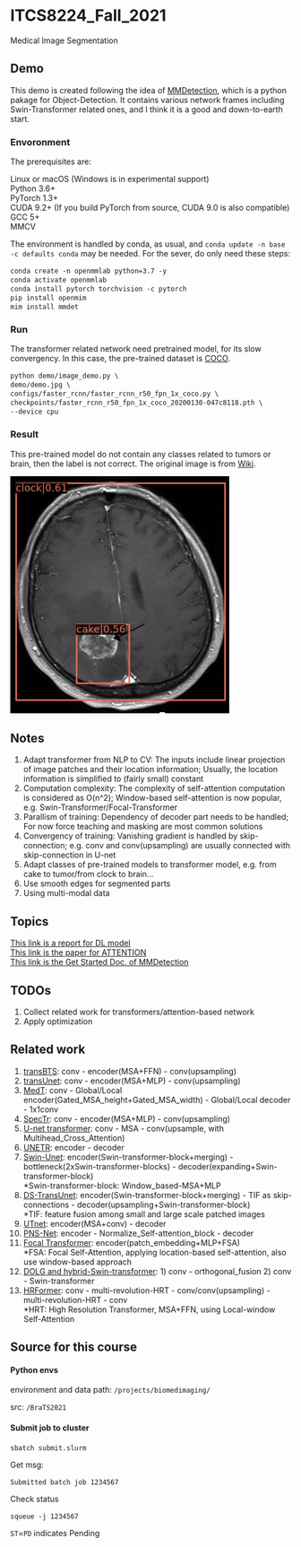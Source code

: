 # ITCS8224_Fall_2021
Medical Image Segmentation

## Demo
This demo is created following the idea of [MMDetection](https://github.com/open-mmlab/mmdetection), which is a python pakage for Object-Detection. It contains various network frames including Swin-Transformer related ones, and I think it is a good and down-to-earth start.

### Envoronment
The prerequisites are:

Linux or macOS (Windows is in experimental support)  
Python 3.6+  
PyTorch 1.3+  
CUDA 9.2+ (If you build PyTorch from source, CUDA 9.0 is also compatible)  
GCC 5+  
MMCV

The environment is handled by conda, as usual, and ```conda update -n base -c defaults conda``` may be needed. For the sever, do only need these steps:
```
conda create -n openmmlab python=3.7 -y
conda activate openmmlab
conda install pytorch torchvision -c pytorch
pip install openmim
mim install mmdet
```

### Run
The transformer related network need pretrained model, for its slow convergency. In this case, the pre-trained dataset is [COCO](https://cocodataset.org/#home).

```
python demo/image_demo.py \
demo/demo.jpg \
configs/faster_rcnn/faster_rcnn_r50_fpn_1x_coco.py \
checkpoints/faster_rcnn_r50_fpn_1x_coco_20200130-047c8118.pth \
--device cpu
```

### Result
This pre-trained model do not contain any classes related to tumors or brain, then the label is not correct. The original image is from [Wiki](https://en.wikipedia.org/wiki/Brain_tumor).

![](/demo/result.jpg)

## Notes
1. Adapt transformer from NLP to CV: The inputs include linear projection of image patches and their location information; Usually, the location information is simplified to (fairly small) constant
2. Computation complexity: The complexity of self-attention computation is considered as O(n^2); Window-based self-attention is now popular, e.g. Swin-Transformer/Focal-Transformer
3. Parallism of training: Dependency of decoder part needs to be handled; For now force teaching and masking are most common solutions
4. Convergency of training: Vanishing gradient is handled by skip-connection; e.g. conv and conv(upsampling) are usually connected with skip-connection in U-net
5. Adapt classes of pre-trained models to transformer model, e.g. from cake to tumor/from clock to brain...
6. Use smooth edges for segmented parts
7. Using multi-modal data

## Topics
[This link is a report for DL model](https://crfm.stanford.edu/report.html)  
[This link is the paper for ATTENTION](https://arxiv.org/abs/1706.03762)  
[This link is the Get Started Doc. of MMDetection](https://mmdetection.readthedocs.io/en/v2.19.0/get_started.html)

## TODOs
1. Collect related work for transformers/attention-based network
2. Apply optimization

## Related work
1. [transBTS](https://arxiv.org/abs/2103.04430): conv - encoder(MSA+FFN) - conv(upsampling)
2. [transUnet](https://arxiv.org/abs/2102.04306): conv - encoder(MSA+MLP) - conv(upsampling)
3. [MedT](https://arxiv.org/abs/2102.10662): conv - Global/Local encoder(Gated\_MSA\_height+Gated\_MSA\_width) - Global/Local decoder - 1x1conv
4. [SpecTr](https://arxiv.org/abs/2103.03604): conv - encoder(MSA+MLP) - conv(upsampling)
5. [U-net transformer](https://arxiv.org/abs/2103.06104): conv - MSA - conv(upsample, with Multihead\_Cross\_Attention)
6. [UNETR](https://arxiv.org/abs/2103.10504): encoder - decoder
7. [Swin-Unet](https://arxiv.org/abs/2105.05537): encoder(Swin-transformer-block+merging) - bottleneck(2xSwin-transformer-blocks) - decoder(expanding+Swin-transformer-block)  
*Swin-transformer-block: Window\_based-MSA+MLP
8. [DS-TransUnet](https://arxiv.org/abs/2106.06716): encoder(Swin-transformer-block+merging) - TIF as skip-connections - decoder(upsampling+Swin-transformer-block)  
\*TIF: feature fusion among small and large scale patched images
9. [UTnet](https://arxiv.org/abs/2107.00781): encoder(MSA+conv) - decoder
10. [PNS-Net](https://arxiv.org/abs/2105.08468): encoder - Normalize\_Self-attention\_block - decoder
11. [Focal Transformer](https://arxiv.org/abs/2107.00641): encoder(patch\_embedding+MLP+FSA)  
\*FSA: Focal Self-Attention, applying location-based self-attention, also use window-based approach
12. [DOLG and hybrid-Swin-transformer](https://arxiv.org/abs/2110.03786): 1) conv - orthogonal\_fusion 2) conv - Swin-transformer
13. [HRFormer](https://arxiv.org/abs/2110.09408): conv - multi-revolution-HRT - conv/conv(upsampling) - multi-revolution-HRT - conv  
\*HRT: High Resolution Transformer, MSA+FFN, using Local-window Self-Attention

## Source for this course

#### Python envs
environment and data path: 
```/projects/biomedimaging/```

src:
```/BraTS2021```

#### Submit job to cluster
```
sbatch submit.slurm
```

Get msg:
```
Submitted batch job 1234567
```

Check status
```
squeue -j 1234567
```

```ST```=```PD``` indicates Pending
